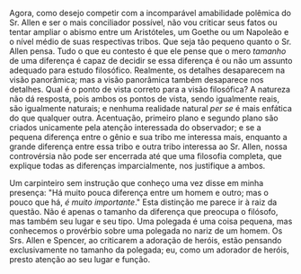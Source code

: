 Agora, como desejo competir com a incomparável amabilidade polêmica do Sr. Allen e ser o mais conciliador possível, não vou criticar seus fatos ou tentar ampliar o abismo entre um Aristóteles, um Goethe ou um Napoleão e o nível médio de suas respectivas tribos. Que seja tão pequeno quanto o Sr. Allen pensa. Tudo o que eu contesto é que ele pense que o mero _tamanho_ de uma diferença é capaz de decidir se essa diferença é ou não um assunto adequado para estudo filosófico. Realmente, os detalhes desaparecem na visão panorâmica; mas a visão panorâmica também desaparece nos detalhes. Qual é o ponto de vista correto para a visão filosófica? A natureza não dá resposta, pois ambos os pontos de vista, sendo igualmente reais, são igualmente naturais; e nenhuma realidade natural _per se_ é mais enfática do que qualquer outra. Acentuação, primeiro plano e segundo plano são criados unicamente pela atenção interessada do observador; e se a pequena diferença entre o gênio e sua tribo me interessa mais, enquanto a grande diferença entre essa tribo e outra tribo interessa ao Sr. Allen, nossa controvérsia não pode ser encerrada até que uma filosofia completa, que explique todas as diferenças imparcialmente, nos justifique a ambos.

Um carpinteiro sem instrução que conheço uma vez disse em minha presença: "Há muito pouca diferença entre um homem e outro; mas o pouco que há, _é muito importante_." Esta distinção me parece ir à raiz da questão. Não é apenas o tamanho da diferença que preocupa o filósofo, mas também seu lugar e seu tipo. Uma polegada é uma coisa pequena, mas conhecemos o provérbio sobre uma polegada no nariz de um homem. Os Srs. Allen e Spencer, ao criticarem a adoração de heróis, estão pensando exclusivamente no tamanho da polegada; eu, como um adorador de heróis, presto atenção ao seu lugar e função.